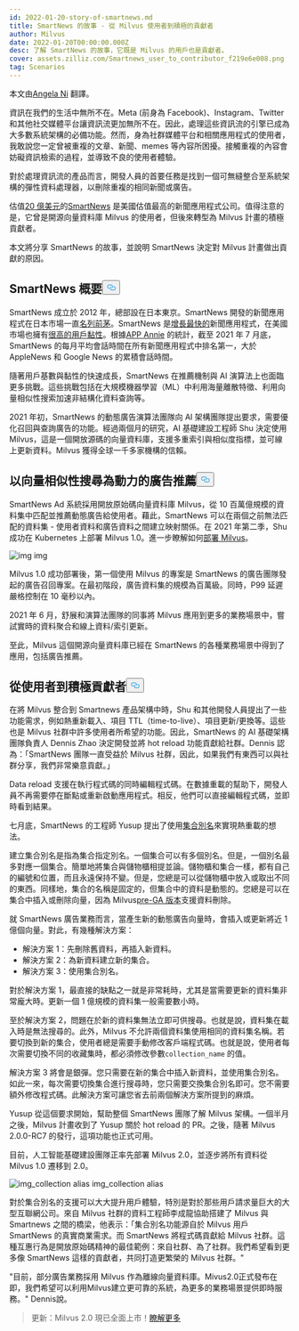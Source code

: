 ```yaml
---
id: 2022-01-20-story-of-smartnews.md
title: SmartNews 的故事 - 從 Milvus 使用者到積極的貢獻者
author: Milvus
date: 2022-01-20T00:00:00.000Z
desc: 了解 SmartNews 的故事，它既是 Milvus 的用戶也是貢獻者。
cover: assets.zilliz.com/Smartnews_user_to_contributor_f219e6e008.png
tag: Scenarios
---
```

<p>本文由<a href="https://www.linkedin.com/in/yiyun-n-2aa713163/">Angela Ni</a> 翻譯。</p>
<p>資訊在我們的生活中無所不在。Meta (前身為 Facebook)、Instagram、Twitter 和其他社交媒體平台讓資訊流更加無所不在。因此，處理這些資訊流的引擎已成為大多數系統架構的必備功能。然而，身為社群媒體平台和相關應用程式的使用者，我敢說您一定曾被重複的文章、新聞、memes 等內容所困擾。接觸重複的內容會妨礙資訊檢索的過程，並導致不良的使用者體驗。</p>
<p>對於處理資訊流的產品而言，開發人員的首要任務是找到一個可無縫整合至系統架構的彈性資料處理器，以刪除重複的相同新聞或廣告。</p>
<p>估值<a href="https://techcrunch.com/2021/09/15/news-aggregator-smartnews-raises-230-million-valuing-its-business-at-2-billion/">20 億美元</a>的<a href="https://www.smartnews.com/en/">SmartNews</a> 是美國估值最高的新聞應用程式公司。值得注意的是，它曾是開源向量資料庫 Milvus 的使用者，但後來轉型為 Milvus 計畫的積極貢獻者。</p>
<p>本文將分享 SmartNews 的故事，並說明 SmartNews 決定對 Milvus 計畫做出貢獻的原因。</p>
<h2 id="An-overview-of-SmartNews" class="common-anchor-header">SmartNews 概要<button data-href="#An-overview-of-SmartNews" class="anchor-icon" translate="no">
      <svg translate="no"
        aria-hidden="true"
        focusable="false"
        height="20"
        version="1.1"
        viewBox="0 0 16 16"
        width="16"
      >
        <path
          fill="#0092E4"
          fill-rule="evenodd"
          d="M4 9h1v1H4c-1.5 0-3-1.69-3-3.5S2.55 3 4 3h4c1.45 0 3 1.69 3 3.5 0 1.41-.91 2.72-2 3.25V8.59c.58-.45 1-1.27 1-2.09C10 5.22 8.98 4 8 4H4c-.98 0-2 1.22-2 2.5S3 9 4 9zm9-3h-1v1h1c1 0 2 1.22 2 2.5S13.98 12 13 12H9c-.98 0-2-1.22-2-2.5 0-.83.42-1.64 1-2.09V6.25c-1.09.53-2 1.84-2 3.25C6 11.31 7.55 13 9 13h4c1.45 0 3-1.69 3-3.5S14.5 6 13 6z"
        ></path>
      </svg>
    </button></h2><p>SmartNews 成立於 2012 年，總部設在日本東京。SmartNews 開發的新聞應用程式在日本市場一直<a href="https://www.businessinsider.com/guides/smartnews-free-news-app-2018-9">名列前茅</a>。SmartNews 是<a href="https://about.smartnews.com/en/2019/06/12/smartnews-builds-global-momentum-with-over-500-us-growth-new-executives-and-three-new-offices/">增長最快的</a>新聞應用程式，在美國市場也擁有<a href="https://about.smartnews.com/en/2018/07/21/smartnews-reaches-more-than-10-million-monthly-active-users-in-the-united-states-and-japan/">很高的用戶黏性</a>。根據<a href="https://www.appannie.com/en/">APP Annie</a> 的統計，截至 2021 年 7 月底，SmartNews 的每月平均會話時間在所有新聞應用程式中排名第一，大於 AppleNews 和 Google News 的累積會話時間。</p>
<p>隨著用戶基數與黏性的快速成長，SmartNews 在推薦機制與 AI 演算法上也面臨更多挑戰。這些挑戰包括在大規模機器學習（ML）中利用海量離散特徵、利用向量相似性搜索加速非結構化資料查詢等。</p>
<p>2021 年初，SmartNews 的動態廣告演算法團隊向 AI 架構團隊提出要求，需要優化召回與查詢廣告的功能。經過兩個月的研究，AI 基礎建設工程師 Shu 決定使用 Milvus，這是一個開放源碼的向量資料庫，支援多重索引與相似度指標，並可線上更新資料。Milvus 獲得全球一千多家機構的信賴。</p>
<h2 id="Advertisement-recommendation-powered-by-vector-similarity-search" class="common-anchor-header">以向量相似性搜尋為動力的廣告推薦<button data-href="#Advertisement-recommendation-powered-by-vector-similarity-search" class="anchor-icon" translate="no">
      <svg translate="no"
        aria-hidden="true"
        focusable="false"
        height="20"
        version="1.1"
        viewBox="0 0 16 16"
        width="16"
      >
        <path
          fill="#0092E4"
          fill-rule="evenodd"
          d="M4 9h1v1H4c-1.5 0-3-1.69-3-3.5S2.55 3 4 3h4c1.45 0 3 1.69 3 3.5 0 1.41-.91 2.72-2 3.25V8.59c.58-.45 1-1.27 1-2.09C10 5.22 8.98 4 8 4H4c-.98 0-2 1.22-2 2.5S3 9 4 9zm9-3h-1v1h1c1 0 2 1.22 2 2.5S13.98 12 13 12H9c-.98 0-2-1.22-2-2.5 0-.83.42-1.64 1-2.09V6.25c-1.09.53-2 1.84-2 3.25C6 11.31 7.55 13 9 13h4c1.45 0 3-1.69 3-3.5S14.5 6 13 6z"
        ></path>
      </svg>
    </button></h2><p>SmartNews Ad 系統採用開放原始碼向量資料庫 Milvus，從 10 百萬億規模的資料集中匹配並推薦動態廣告給使用者。藉此，SmartNews 可以在兩個之前無法匹配的資料集 - 使用者資料和廣告資料之間建立映射關係。在 2021 年第二季，Shu 成功在 Kubernetes 上部署 Milvus 1.0。進一步瞭解如何<a href="https://milvus.io/docs">部署 Milvus</a>。</p>
<p>
  
   <span class="img-wrapper"> <img translate="no" src="https://assets.zilliz.com/image1_2a88ed162f.png" alt="img" class="doc-image" id="img" />
   </span> <span class="img-wrapper"> <span>img</span> </span></p>
<p>Milvus 1.0 成功部署後，第一個使用 Milvus 的專案是 SmartNews 的廣告團隊發起的廣告召回專案。在最初階段，廣告資料集的規模為百萬級。同時，P99 延遲嚴格控制在 10 毫秒以內。</p>
<p>2021 年 6 月，舒展和演算法團隊的同事將 Milvus 應用到更多的業務場景中，嘗試實時的資料聚合和線上資料/索引更新。</p>
<p>至此，Milvus 這個開源向量資料庫已經在 SmartNews 的各種業務場景中得到了應用，包括廣告推薦。</p>
<h2 id="From-a-user-to-an-active-contributor" class="common-anchor-header"><strong>從使用者到積極貢獻者</strong><button data-href="#From-a-user-to-an-active-contributor" class="anchor-icon" translate="no">
      <svg translate="no"
        aria-hidden="true"
        focusable="false"
        height="20"
        version="1.1"
        viewBox="0 0 16 16"
        width="16"
      >
        <path
          fill="#0092E4"
          fill-rule="evenodd"
          d="M4 9h1v1H4c-1.5 0-3-1.69-3-3.5S2.55 3 4 3h4c1.45 0 3 1.69 3 3.5 0 1.41-.91 2.72-2 3.25V8.59c.58-.45 1-1.27 1-2.09C10 5.22 8.98 4 8 4H4c-.98 0-2 1.22-2 2.5S3 9 4 9zm9-3h-1v1h1c1 0 2 1.22 2 2.5S13.98 12 13 12H9c-.98 0-2-1.22-2-2.5 0-.83.42-1.64 1-2.09V6.25c-1.09.53-2 1.84-2 3.25C6 11.31 7.55 13 9 13h4c1.45 0 3-1.69 3-3.5S14.5 6 13 6z"
        ></path>
      </svg>
    </button></h2><p>在將 Milvus 整合到 Smartnews 產品架構中時，Shu 和其他開發人員提出了一些功能需求，例如熱重新載入、項目 TTL（time-to-live）、項目更新/更換等。這些也是 Milvus 社群中許多使用者所希望的功能。因此，SmartNews 的 AI 基礎架構團隊負責人 Dennis Zhao 決定開發並將 hot reload 功能貢獻給社群。Dennis 認為：「SmartNews 團隊一直受益於 Milvus 社群，因此，如果我們有東西可以與社群分享，我們非常樂意貢獻。」</p>
<p>Data reload 支援在執行程式碼的同時編輯程式碼。在數據重載的幫助下，開發人員不再需要停在斷點或重新啟動應用程式。相反，他們可以直接編輯程式碼，並即時看到結果。</p>
<p>七月底，SmartNews 的工程師 Yusup 提出了使用<a href="https://milvus.io/docs/v2.0.x/collection_alias.md#Collection-Alias">集合別名</a>來實現熱重載的想法。</p>
<p>建立集合別名是指為集合指定別名。一個集合可以有多個別名。但是，一個別名最多對應一個集合。簡單地將集合與儲物櫃相提並論。儲物櫃和集合一樣，都有自己的編號和位置，而且永遠保持不變。但是，您總是可以從儲物櫃中放入或取出不同的東西。同樣地，集合的名稱是固定的，但集合中的資料是動態的。您總是可以在集合中插入或刪除向量，因為 Milvus<a href="https://milvus.io/docs/v2.0.x/release_notes.md#v200-PreGA">pre-GA 版本</a>支援資料刪除。</p>
<p>就 SmartNews 廣告業務而言，當產生新的動態廣告向量時，會插入或更新將近 1 億個向量。對此，有幾種解決方案：</p>
<ul>
<li>解決方案 1：先刪除舊資料，再插入新資料。</li>
<li>解決方案 2：為新資料建立新的集合。</li>
<li>解決方案 3：使用集合別名。</li>
</ul>
<p>對於解決方案 1，最直接的缺點之一就是非常耗時，尤其是當需要更新的資料集非常龐大時。更新一個 1 億規模的資料集一般需要數小時。</p>
<p>至於解決方案 2，問題在於新的資料集無法立即可供搜尋。也就是說，資料集在載入時是無法搜尋的。此外，Milvus 不允許兩個資料集使用相同的資料集名稱。若要切換到新的集合，使用者總是需要手動修改客戶端程式碼。也就是說，使用者每次需要切換不同的收藏集時，都必須修改參數<code translate="no">collection_name</code> 的值。</p>
<p>解決方案 3 將會是銀彈。您只需要在新的集合中插入新資料，並使用集合別名。如此一來，每次需要切換集合進行搜尋時，您只需要交換集合別名即可。您不需要額外修改程式碼。此解決方案可讓您省去前兩個解決方案所提到的麻煩。</p>
<p>Yusup 從這個要求開始，幫助整個 SmartNews 團隊了解 Milvus 架構。一個半月之後，Milvus 計畫收到了 Yusup 關於 hot reload 的 PR。之後，隨著 Milvus 2.0.0-RC7 的發行，這項功能也正式可用。</p>
<p>目前，人工智能基礎建設團隊正率先部署 Milvus 2.0，並逐步將所有資料從 Milvus 1.0 遷移到 2.0。</p>
<p>
  
   <span class="img-wrapper"> <img translate="no" src="https://assets.zilliz.com/image2_96c064a627.png" alt="img_collection alias" class="doc-image" id="img_collection-alias" />
   </span> <span class="img-wrapper"> <span>img_collection alias</span> </span></p>
<p>對於集合別名的支援可以大大提升用戶體驗，特別是對於那些用戶請求量巨大的大型互聯網公司。來自 Milvus 社群的資料工程師李成龍協助搭建了 Milvus 與 Smartnews 之間的橋梁，他表示：「集合別名功能源自於 Milvus 用戶 SmartNews 的真實商業需求。而 SmartNews 將程式碼貢獻給 Milvus 社群。這種互惠行為是開放原始碼精神的最佳範例：來自社群、為了社群。我們希望看到更多像 SmartNews 這樣的貢獻者，共同打造更繁榮的 Milvus 社群。"</p>
<p>"目前，部分廣告業務採用 Milvus 作為離線向量資料庫。Mivus2.0正式發布在即，我們希望可以利用Milvus建立更可靠的系統，為更多的業務場景提供即時服務。" Dennis說。</p>
<blockquote>
<p>更新：Milvus 2.0 現已全面上市！<a href="/blog/zh-hant/2022-1-25-annoucing-general-availability-of-milvus-2-0.md">瞭解更多</a></p>
</blockquote>

